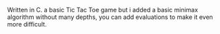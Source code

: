 Written in C.
a basic Tic Tac Toe game but i added a basic minimax algorithm without many depths, you can add evaluations to make it even more difficult.

